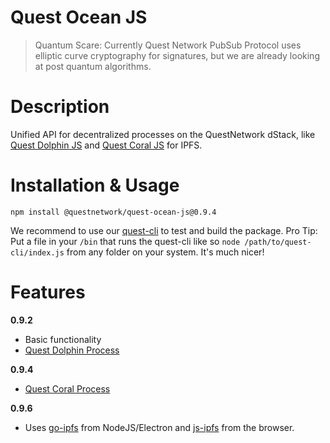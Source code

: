 # Quest Ocean JS
>Quantum Scare: Currently Quest Network PubSub Protocol uses elliptic curve cryptography for signatures, but we are already looking at post quantum algorithms.

# Description

Unified API for decentralized processes on the QuestNetwork dStack, like [Quest Dolphin JS](https://github.com/quest-dolphin-js) and [Quest Coral JS](https://github.com/quest-coral-js) for IPFS.

# Installation & Usage

``npm install @questnetwork/quest-ocean-js@0.9.4``
 
We recommend to use our [quest-cli](quest-cli) to test and build the package.
Pro Tip: Put a file in your `/bin` that runs the quest-cli like so `node /path/to/quest-cli/index.js` from any folder on your system. It's much nicer!

# Features

**0.9.2**
- Basic functionality
- [Quest Dolphin Process](quest-dolphin-js)

**0.9.4**
- [Quest Coral Process](quest-coral-js)

**0.9.6**
- Uses [go-ipfs](https://github.com/ipfs/go-ipfs) from NodeJS/Electron and [js-ipfs](https://github.com/ipfs/js-ipfs) from the browser.
